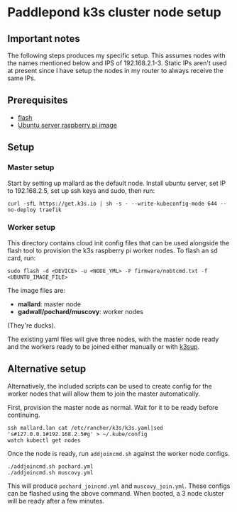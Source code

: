 # Paddlepond k3s cluster node setup

## Important notes

The following steps produces my specific setup. This assumes nodes with the names mentioned below and IPS of 192.168.2.1-3. Static IPs aren't used at present since I have setup the nodes in my router to always receive the same IPs.

## Prerequisites

- [flash](https://github.com/hypriot/flash)
- [Ubuntu server raspberry pi image](https://ubuntu.com/download/raspberry-pi)

## Setup

### Master setup

Start by setting up mallard as the default node. Install ubuntu server, set IP to 192.168.2.5, set up ssh keys and sudo, then run:

    curl -sfL https://get.k3s.io | sh -s - --write-kubeconfig-mode 644 --no-deploy traefik

### Worker setup

This directory contains cloud init config files that can be used alongside the flash tool to provision the k3s raspberry pi worker nodes. To flash an sd card, run:

    sudo flash -d <DEVICE> -u <NODE_YML> -F firmware/nobtcmd.txt -f <UBUNTU_IMAGE_FILE>

The image files are:

- **mallard**: master node
- **gadwall/pochard/muscovy**: worker nodes

(They're ducks).

The existing yaml files will give three nodes, with the master node ready and the workers ready to be joined either manually or with [k3sup](https://github.com/alexellis/k3sup).

## Alternative setup

Alternatively, the included scripts can be used to create config for the worker nodes that will allow them to join the master automatically.

First, provision the master node as normal. Wait for it to be ready before continuing.

    ssh mallard.lan cat /etc/rancher/k3s/k3s.yaml|sed 's#127.0.0.1#192.168.2.5#g' > ~/.kube/config
    watch kubectl get nodes

Once the node is ready, run `addjoincmd.sh` against the worker node configs.

    ./addjoincmd.sh pochard.yml
    ./addjoincmd.sh muscovy.yml

This will produce `pochard_joincmd.yml` and `muscovy_join.yml`. These configs can be flashed using the above command. When booted, a 3 node cluster will be ready after a few minutes.
